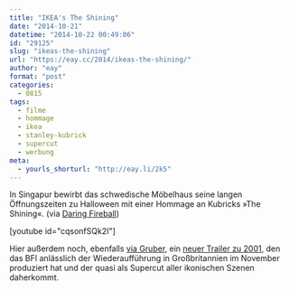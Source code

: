 ```yaml
---
title: "IKEA's The Shining"
date: "2014-10-21"
datetime: "2014-10-22 00:49:06"
id: "29125"
slug: "ikeas-the-shining"
url: "https://eay.cc/2014/ikeas-the-shining/"
author: "eay"
format: "post"
categories:
  - 0815
tags:
  - filme
  - hommage
  - ikea
  - stanley-kubrick
  - supercut
  - werbung
meta:
  - yourls_shorturl: "http://eay.li/2k5"
---
```


In Singapur bewirbt das schwedische Möbelhaus seine langen Öffnungszeiten zu Halloween mit einer Hommage an Kubricks »The Shining«. (via [Daring Fireball](http://daringfireball.net/linked/2014/10/21/ikealook-hotel))

\[youtube id="cqsonfSQk2I"\]

Hier außerdem noch, ebenfalls [via Gruber](http://daringfireball.net/linked/2014/10/21/2001-trailer), ein [neuer Trailer zu 2001](https://www.youtube.com/watch?v=lfF0vxKZRhc), den das BFI anlässlich der Wiederaufführung in Großbritannien im November produziert hat und der quasi als Supercut aller ikonischen Szenen daherkommt.
